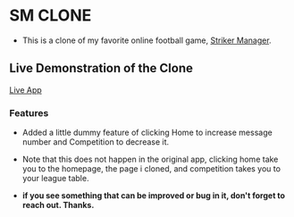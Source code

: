 # SM CLONE
- This is a clone of my favorite online football game, [Striker Manager](https://en.strikermanager.com).

## Live Demonstration of the Clone
[Live App](https://samswag01.github.io/SMClone)

### Features
- Added a little dummy feature of clicking Home to increase message number and Competition to decrease it.
- Note that this does not happen in the original app, clicking home take you to the homepage, the page i cloned, and competition takes you to your league table.

- **if you see something that can be improved or bug in it, don't forget to reach out. Thanks.**
